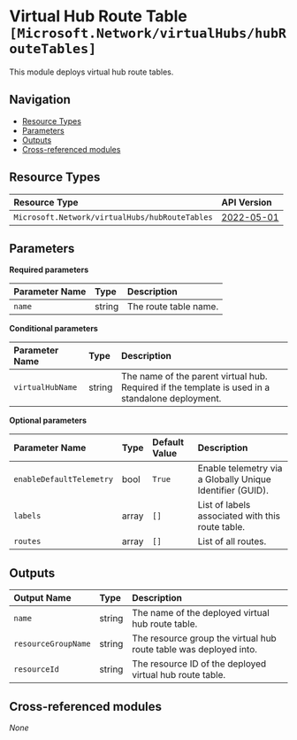 # Virtual Hub Route Table `[Microsoft.Network/virtualHubs/hubRouteTables]`

This module deploys virtual hub route tables.

## Navigation

- [Resource Types](#Resource-Types)
- [Parameters](#Parameters)
- [Outputs](#Outputs)
- [Cross-referenced modules](#Cross-referenced-modules)

## Resource Types

| Resource Type | API Version |
| :-- | :-- |
| `Microsoft.Network/virtualHubs/hubRouteTables` | [2022-05-01](https://docs.microsoft.com/en-us/azure/templates/Microsoft.Network/2022-05-01/virtualHubs/hubRouteTables) |

## Parameters

**Required parameters**

| Parameter Name | Type | Description |
| :-- | :-- | :-- |
| `name` | string | The route table name. |

**Conditional parameters**

| Parameter Name | Type | Description |
| :-- | :-- | :-- |
| `virtualHubName` | string | The name of the parent virtual hub. Required if the template is used in a standalone deployment. |

**Optional parameters**

| Parameter Name | Type | Default Value | Description |
| :-- | :-- | :-- | :-- |
| `enableDefaultTelemetry` | bool | `True` | Enable telemetry via a Globally Unique Identifier (GUID). |
| `labels` | array | `[]` | List of labels associated with this route table. |
| `routes` | array | `[]` | List of all routes. |


## Outputs

| Output Name | Type | Description |
| :-- | :-- | :-- |
| `name` | string | The name of the deployed virtual hub route table. |
| `resourceGroupName` | string | The resource group the virtual hub route table was deployed into. |
| `resourceId` | string | The resource ID of the deployed virtual hub route table. |

## Cross-referenced modules

_None_
